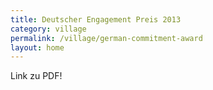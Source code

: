 ```yaml
---
title: Deutscher Engagement Preis 2013
category: village
permalink: /village/german-commitment-award
layout: home
---
```


Link zu PDF!
